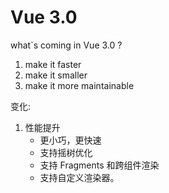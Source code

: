 # Vue 3.0

what`s coming in Vue 3.0 ?

1. make it faster
2. make it smaller
3. make it more maintainable

变化:

1. 性能提升
   - 更小巧，更快速
   - 支持摇树优化
   - 支持 Fragments 和跨组件渲染
   - 支持自定义渲染器。
